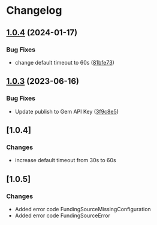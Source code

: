 # Changelog

## [1.0.4](https://github.com/ShipEngine/shipengine-ruby/compare/v1.0.3...v1.0.4) (2024-01-17)

### Bug Fixes

- change default timeout to 60s ([81bfe73](https://github.com/ShipEngine/shipengine-ruby/commit/81bfe73feb0abc8a87aedb15e9b3935dd33d4da9))

## [1.0.3](https://github.com/ShipEngine/shipengine-ruby/compare/v1.0.2...v1.0.3) (2023-06-16)

### Bug Fixes

- Update publish to Gem API Key ([3f9c8e5](https://github.com/ShipEngine/shipengine-ruby/commit/3f9c8e5eec8147e2fb1b38a114fa0e2ff24a5f9e))

## [1.0.4]

### Changes

- increase default timeout from 30s to 60s

## [1.0.5]

### Changes

- Added error code FundingSourceMissingConfiguration
- Added error code FundingSourceError

